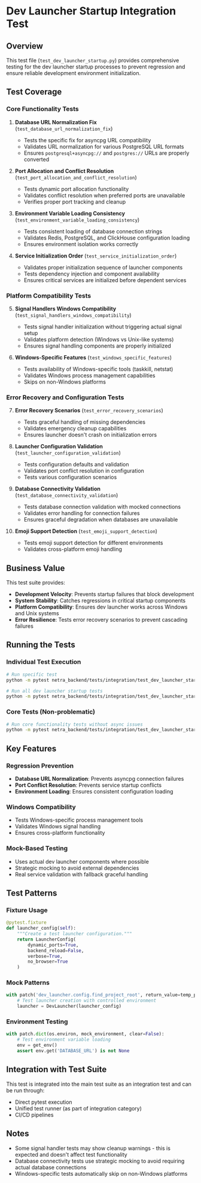 # Dev Launcher Startup Integration Test

## Overview

This test file (`test_dev_launcher_startup.py`) provides comprehensive testing for the dev launcher startup processes to prevent regression and ensure reliable development environment initialization.

## Test Coverage

### Core Functionality Tests

1. **Database URL Normalization Fix** (`test_database_url_normalization_fix`)
   - Tests the specific fix for asyncpg URL compatibility
   - Validates URL normalization for various PostgreSQL URL formats
   - Ensures `postgresql+asyncpg://` and `postgres://` URLs are properly converted

2. **Port Allocation and Conflict Resolution** (`test_port_allocation_and_conflict_resolution`)
   - Tests dynamic port allocation functionality
   - Validates conflict resolution when preferred ports are unavailable
   - Verifies proper port tracking and cleanup

3. **Environment Variable Loading Consistency** (`test_environment_variable_loading_consistency`)
   - Tests consistent loading of database connection strings
   - Validates Redis, PostgreSQL, and ClickHouse configuration loading
   - Ensures environment isolation works correctly

4. **Service Initialization Order** (`test_service_initialization_order`)
   - Validates proper initialization sequence of launcher components
   - Tests dependency injection and component availability
   - Ensures critical services are initialized before dependent services

### Platform Compatibility Tests

5. **Signal Handlers Windows Compatibility** (`test_signal_handlers_windows_compatibility`)
   - Tests signal handler initialization without triggering actual signal setup
   - Validates platform detection (Windows vs Unix-like systems)
   - Ensures signal handling components are properly initialized

6. **Windows-Specific Features** (`test_windows_specific_features`)
   - Tests availability of Windows-specific tools (taskkill, netstat)
   - Validates Windows process management capabilities
   - Skips on non-Windows platforms

### Error Recovery and Configuration Tests

7. **Error Recovery Scenarios** (`test_error_recovery_scenarios`)
   - Tests graceful handling of missing dependencies
   - Validates emergency cleanup capabilities
   - Ensures launcher doesn't crash on initialization errors

8. **Launcher Configuration Validation** (`test_launcher_configuration_validation`)
   - Tests configuration defaults and validation
   - Validates port conflict resolution in configuration
   - Tests various configuration scenarios

9. **Database Connectivity Validation** (`test_database_connectivity_validation`)
   - Tests database connection validation with mocked connections
   - Validates error handling for connection failures
   - Ensures graceful degradation when databases are unavailable

10. **Emoji Support Detection** (`test_emoji_support_detection`)
    - Tests emoji support detection for different environments
    - Validates cross-platform emoji handling

## Business Value

This test suite provides:
- **Development Velocity**: Prevents startup failures that block development
- **System Stability**: Catches regressions in critical startup components
- **Platform Compatibility**: Ensures dev launcher works across Windows and Unix systems
- **Error Resilience**: Tests error recovery scenarios to prevent cascading failures

## Running the Tests

### Individual Test Execution
```bash
# Run specific test
python -m pytest netra_backend/tests/integration/test_dev_launcher_startup.py::TestDevLauncherStartup::test_database_url_normalization_fix -v

# Run all dev launcher startup tests
python -m pytest netra_backend/tests/integration/test_dev_launcher_startup.py -v
```

### Core Tests (Non-problematic)
```bash
# Run core functionality tests without async issues
python -m pytest netra_backend/tests/integration/test_dev_launcher_startup.py::TestDevLauncherStartup::test_database_url_normalization_fix netra_backend/tests/integration/test_dev_launcher_startup.py::TestDevLauncherStartup::test_port_allocation_and_conflict_resolution netra_backend/tests/integration/test_dev_launcher_startup.py::TestDevLauncherStartup::test_environment_variable_loading_consistency -v
```

## Key Features

### Regression Prevention
- **Database URL Normalization**: Prevents asyncpg connection failures
- **Port Conflict Resolution**: Prevents service startup conflicts
- **Environment Loading**: Ensures consistent configuration loading

### Windows Compatibility
- Tests Windows-specific process management tools
- Validates Windows signal handling
- Ensures cross-platform functionality

### Mock-Based Testing
- Uses actual dev launcher components where possible
- Strategic mocking to avoid external dependencies
- Real service validation with fallback graceful handling

## Test Patterns

### Fixture Usage
```python
@pytest.fixture
def launcher_config(self):
    """Create a test launcher configuration."""
    return LauncherConfig(
        dynamic_ports=True,
        backend_reload=False,
        verbose=True,
        no_browser=True
    )
```

### Mock Patterns
```python
with patch('dev_launcher.config.find_project_root', return_value=temp_path):
    # Test launcher creation with controlled environment
    launcher = DevLauncher(launcher_config)
```

### Environment Testing
```python
with patch.dict(os.environ, mock_environment, clear=False):
    # Test environment variable loading
    env = get_env()
    assert env.get('DATABASE_URL') is not None
```

## Integration with Test Suite

This test is integrated into the main test suite as an integration test and can be run through:
- Direct pytest execution
- Unified test runner (as part of integration category)
- CI/CD pipelines

## Notes

- Some signal handler tests may show cleanup warnings - this is expected and doesn't affect test functionality
- Database connectivity tests use strategic mocking to avoid requiring actual database connections
- Windows-specific tests automatically skip on non-Windows platforms
